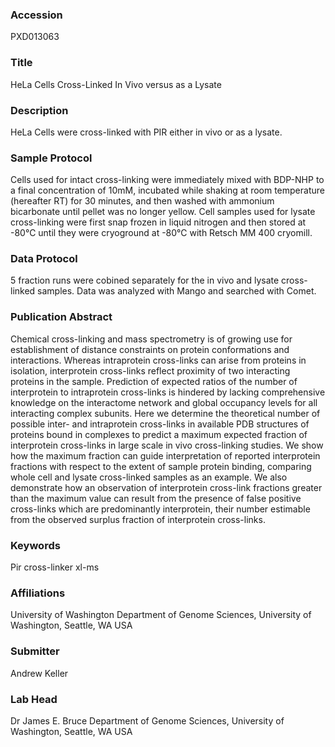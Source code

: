 ### Accession
PXD013063

### Title
HeLa Cells Cross-Linked In Vivo versus as a Lysate

### Description
HeLa Cells were cross-linked with PIR either in vivo or as a lysate.

### Sample Protocol
Cells used for intact cross-linking were immediately mixed with BDP-NHP to a final concentration of 10mM, incubated while shaking at room temperature (hereafter RT) for 30 minutes, and then washed with ammonium bicarbonate until pellet was no longer yellow.  Cell samples used for lysate cross-linking were first snap frozen in liquid nitrogen and then stored at -80℃ until they were cryoground at -80℃ with Retsch MM 400 cryomill.

### Data Protocol
5 fraction runs were cobined separately for the in vivo and lysate cross-linked samples.  Data was analyzed with Mango and searched with Comet.

### Publication Abstract
Chemical cross-linking and mass spectrometry is of growing use for establishment of distance constraints on protein conformations and interactions. Whereas intraprotein cross-links can arise from proteins in isolation, interprotein cross-links reflect proximity of two interacting proteins in the sample. Prediction of expected ratios of the number of interprotein to intraprotein cross-links is hindered by lacking comprehensive knowledge on the interactome network and global occupancy levels for all interacting complex subunits. Here we determine the theoretical number of possible inter- and intraprotein cross-links in available PDB structures of proteins bound in complexes to predict a maximum expected fraction of interprotein cross-links in large scale in vivo cross-linking studies. We show how the maximum fraction can guide interpretation of reported interprotein fractions with respect to the extent of sample protein binding, comparing whole cell and lysate cross-linked samples as an example. We also demonstrate how an observation of interprotein cross-link fractions greater than the maximum value can result from the presence of false positive cross-links which are predominantly interprotein, their number estimable from the observed surplus fraction of interprotein cross-links.

### Keywords
Pir cross-linker xl-ms

### Affiliations
University of Washington
Department of Genome Sciences, University of Washington, Seattle, WA USA

### Submitter
Andrew Keller

### Lab Head
Dr James E. Bruce
Department of Genome Sciences, University of Washington, Seattle, WA USA


